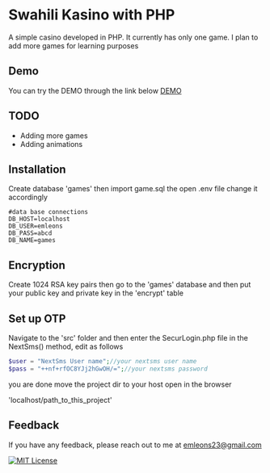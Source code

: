 
# Swahili Kasino with PHP

A simple casino developed in PHP. It currently has only one game. I plan to add more games for learning purposes


## Demo

You can try the DEMO through the link below
[DEMO](https://emleons.online/casino/games/)


## TODO

- Adding more games
- Adding animations



## Installation

Create database 'games' then import game.sql the open .env file change it accordingly

```env
#data base connections
DB_HOST=localhost
DB_USER=emleons
DB_PASS=abcd
DB_NAME=games
```


## Encryption

Create 1024 RSA key pairs then go to the 'games' database and then put your public key and private key in the 'encrypt' table

## Set up OTP
Navigate to the 'src' folder and then enter the SecurLogin.php file in the NextSms() method, edit as follows 

```php
$user = "NextSms User name";//your nextsms user name
$pass = "++nf+rfOC8YJj2hGwOH/=";//your nextsms password
```
you are done move the project dir to your host open in the browser

'localhost/path_to_this_project'
## Feedback

If you have any feedback, please reach out to me at emleons23@gmail.com



[![MIT License](https://img.shields.io/badge/License-MIT-green.svg)](https://choosealicense.com/licenses/mit/)

